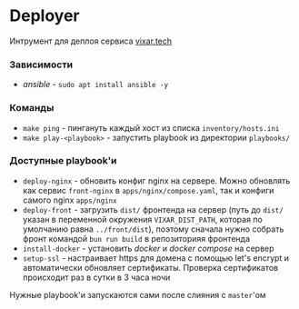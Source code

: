 # Deployer

Интрумент для деплоя сервиса [vixar.tech](https://vixar.tech)

### Зависимости

- _ansible_ - `sudo apt install ansible -y`

### Команды

- `make ping` - пингануть каждый хост из списка `inventory/hosts.ini`
- `make play-<playbook>` - запустить playbook из директории `playbooks/`

### Доступные playbook'и

- `deploy-nginx` - обновить конфиг nginx на сервере. Можно обновлять как сервис `front-nginx` в `apps/nginx/compose.yaml`, так и конфиги самого nginx `apps/nginx` 
- `deploy-front` - загрузить `dist/` фронтенда на сервер (путь до `dist/` указан в переменной окружения `VIXAR_DIST_PATH`, которая по умолчанию равна `../front/dist`), поэтому сначала нужно собрать фронт командой `bun run build` в репозиторияя фронтенда
- `install-docker` - установить _docker_ и _docker compose_ на сервер
- `setup-ssl` - настраивает https для домена с помощью let's encrypt и автоматически обновляет сертификаты. Проверка сертификатов происходит раз в сутки в 3 часа ночи 

Нужные playbook'и запускаются сами после слияния с `master`'ом
